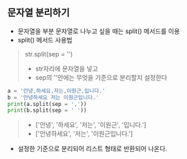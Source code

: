 ## 문자열 분리하기
- 문자열을 부분 문자열로 나누고 싶을 때는 split() 메서드를 이용
- split() 메서드 사용법
> str.split(sep = '')
> - str자리에 문자열을 넣고
> - sep의 ''안에는 무엇을 기준으로 분리할지 설정한다

```python
a = '안녕,하세요,저는,이원근,입니다.'
b = '안녕하세요 저는 이원근입니다.'
print(a.split(sep = ','))
print(b.split(sep = ' '))
```
> - ['안녕', '하세요', '저는', '이원근', '입니다.']
> - ['안녕하세요', '저는', '이원근입니다.']
- 설정한 기준으로 분리되어 리스트 형태로 반환되어 나온다.